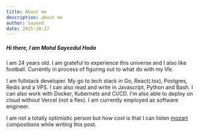 ```yaml
---
title: About me
description: about me
author: Sayeed
date: 2025-10-27
---
```


##### Hi there, I am **Mohd Sayeedul Hoda**
I am 24 years old. I am grateful to experience this universe and I also like football.
Currently in process of figuring out to what do with my life.

I am fullstack developer. My go to tech stack in Go, React(.tsx), Postgres, Redis and a VPS.
I can also read and write in Javascript, Python and Bash.
I can also work with Docker, Kubernets and CI/CD.
I'm also able to deploy on cloud without Vercel (not a flex).
I am currently employed as software engineer.

I am not a totally optimistic person but how cool is that I can listen [mozart](https://en.wikipedia.org/wiki/Wolfgang_Amadeus_Mozart)
compositions while writing this post.

